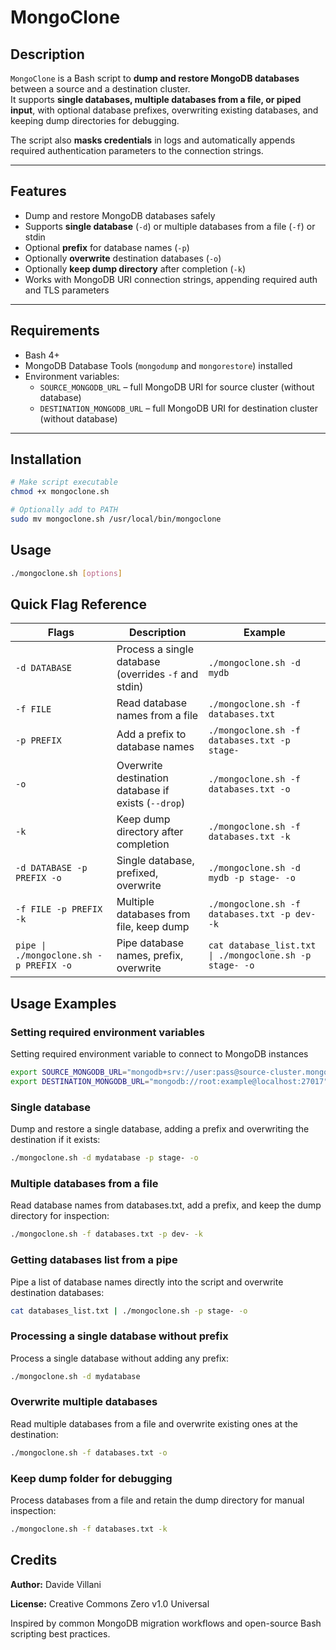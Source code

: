 # MongoClone

## Description

`MongoClone` is a Bash script to **dump and restore MongoDB databases** between a source and a destination cluster.  
It supports **single databases, multiple databases from a file, or piped input**, with optional database prefixes, overwriting existing databases, and keeping dump directories for debugging.

The script also **masks credentials** in logs and automatically appends required authentication parameters to the connection strings.

---

## Features

- Dump and restore MongoDB databases safely
- Supports **single database** (`-d`) or multiple databases from a file (`-f`) or stdin
- Optional **prefix** for database names (`-p`)
- Optionally **overwrite** destination databases (`-o`)
- Optionally **keep dump directory** after completion (`-k`)
- Works with MongoDB URI connection strings, appending required auth and TLS parameters

---

## Requirements

- Bash 4+
- MongoDB Database Tools (`mongodump` and `mongorestore`) installed
- Environment variables:
  - `SOURCE_MONGODB_URL` – full MongoDB URI for source cluster (without database)
  - `DESTINATION_MONGODB_URL` – full MongoDB URI for destination cluster (without database)

---

## Installation

```bash
# Make script executable
chmod +x mongoclone.sh

# Optionally add to PATH
sudo mv mongoclone.sh /usr/local/bin/mongoclone
```

## Usage

```bash
./mongoclone.sh [options]
```

## Quick Flag Reference

| Flags                                  | Description | Example                                                |
|----------------------------------------|-------------|--------------------------------------------------------|
| `-d DATABASE`                          | Process a single database (overrides `-f` and stdin) | `./mongoclone.sh -d mydb`                              |
| `-f FILE`                              | Read database names from a file | `./mongoclone.sh -f databases.txt`                     |
| `-p PREFIX`                            | Add a prefix to database names | `./mongoclone.sh -f databases.txt -p stage-`           |
| `-o`                                   | Overwrite destination database if exists (`--drop`) | `./mongoclone.sh -f databases.txt -o`                  |
| `-k`                                   | Keep dump directory after completion | `./mongoclone.sh -f databases.txt -k`                  |
| `-d DATABASE -p PREFIX -o`             | Single database, prefixed, overwrite | `./mongoclone.sh -d mydb -p stage- -o`                 |
| `-f FILE -p PREFIX -k`                 | Multiple databases from file, keep dump | `./mongoclone.sh -f databases.txt -p dev- -k`          |
| `pipe \| ./mongoclone.sh -p PREFIX -o` | Pipe database names, prefix, overwrite | `cat database_list.txt \| ./mongoclone.sh -p stage- -o` |


## Usage Examples

### Setting required environment variables

Setting required environment variable to connect to MongoDB instances
```bash
export SOURCE_MONGODB_URL="mongodb+srv://user:pass@source-cluster.mongodb.net"
export DESTINATION_MONGODB_URL="mongodb://root:example@localhost:27017"
```

### Single database

Dump and restore a single database, adding a prefix and overwriting the destination if it exists:

```bash
./mongoclone.sh -d mydatabase -p stage- -o
```

### Multiple databases from a file

Read database names from databases.txt, add a prefix, and keep the dump directory for inspection:

```bash
./mongoclone.sh -f databases.txt -p dev- -k
```

### Getting databases list from a pipe

Pipe a list of database names directly into the script and overwrite destination databases:

```bash
cat databases_list.txt | ./mongoclone.sh -p stage- -o
```

### Processing a single database without prefix

Process a single database without adding any prefix:

```bash
./mongoclone.sh -d mydatabase
```

### Overwrite multiple databases

Read multiple databases from a file and overwrite existing ones at the destination:

```bash
./mongoclone.sh -f databases.txt -o
```

### Keep dump folder for debugging

Process databases from a file and retain the dump directory for manual inspection:

```bash
./mongoclone.sh -f databases.txt -k
```

## Credits

**Author:** Davide Villani

**License:** Creative Commons Zero v1.0 Universal

Inspired by common MongoDB migration workflows and open-source Bash scripting best practices.
